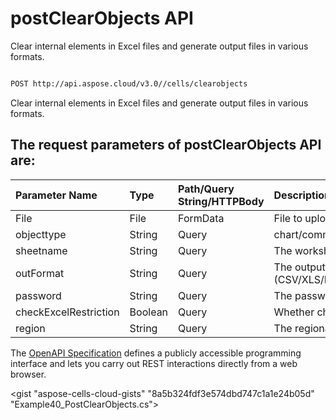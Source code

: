 # **postClearObjects API**

Clear internal elements in Excel files and generate output files in various formats. 

```bash

POST http://api.aspose.cloud/v3.0//cells/clearobjects

```
Clear internal elements in Excel files and generate output files in various formats.

## The request parameters of **postClearObjects** API are: 

| Parameter Name | Type | Path/Query String/HTTPBody | Description | 
| :- | :- | :- |:- | 
|File|File|FormData|File to upload|
|objecttype|String|Query|chart/comment/picture/shape/listobject/hyperlink/oleobject/pivottable/validation/Background|
|sheetname|String|Query|The worksheet name, specify the scope of the deletion.|
|outFormat|String|Query|The output data file format.(CSV/XLS/HTML/MHTML/ODS/PDF/XML/TXT/TIFF/XLSB/XLSM/XLSX/XLTM/XLTX/XPS/PNG/JPG/JPEG/GIF/EMF/BMP/MD[Markdown]/Numbers)|
|password|String|Query|The password needed to open an Excel file.|
|checkExcelRestriction|Boolean|Query|Whether check restriction of excel file when user modify cells related objects.|
|region|String|Query|The regional settings for workbook.|


The [OpenAPI Specification](https://reference.aspose.cloud/cells/#/LightCellsController/PostClearObjects) defines a publicly accessible programming interface and lets you carry out REST interactions directly from a web browser.

<gist "aspose-cells-cloud-gists" "8a5b324fdf3e574dbd747c1a1e24b05d" "Example40_PostClearObjects.cs">

